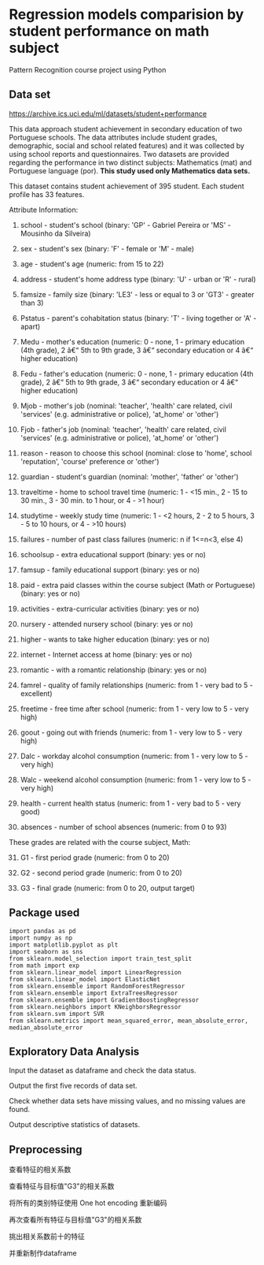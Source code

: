 # Regression models comparision by student performance on math subject

Pattern Recognition course project using Python

## Data set

https://archive.ics.uci.edu/ml/datasets/student+performance

This data approach student achievement in secondary education of two Portuguese schools. The data attributes include student grades, demographic, social and school related features) and it was collected by using school reports and questionnaires. Two datasets are provided regarding the performance in two distinct subjects: Mathematics (mat) and Portuguese language (por). **This study used only Mathematics data sets.**

This dataset contains student achievement of 395 student. Each student profile has 33 features.

Attribute Information:

1. school - student's school (binary: 'GP' - Gabriel Pereira or 'MS' - Mousinho da Silveira)

2. sex - student's sex (binary: 'F' - female or 'M' - male)

3. age - student's age (numeric: from 15 to 22)

4. address - student's home address type (binary: 'U' - urban or 'R' - rural)

5. famsize - family size (binary: 'LE3' - less or equal to 3 or 'GT3' - greater than 3)

6. Pstatus - parent's cohabitation status (binary: 'T' - living together or 'A' - apart)

7. Medu - mother's education (numeric: 0 - none, 1 - primary education (4th grade), 2 â€“ 5th to 9th grade, 3 â€“ secondary education or 4 â€“ higher education)

8. Fedu - father's education (numeric: 0 - none, 1 - primary education (4th grade), 2 â€“ 5th to 9th grade, 3 â€“ secondary education or 4 â€“ higher education)

9. Mjob - mother's job (nominal: 'teacher', 'health' care related, civil 'services' (e.g. administrative or police), 'at_home' or 'other')

10. Fjob - father's job (nominal: 'teacher', 'health' care related, civil 'services' (e.g. administrative or police), 'at_home' or 'other')

11. reason - reason to choose this school (nominal: close to 'home', school 'reputation', 'course' preference or 'other')

12. guardian - student's guardian (nominal: 'mother', 'father' or 'other')

13. traveltime - home to school travel time (numeric: 1 - <15 min., 2 - 15 to 30 min., 3 - 30 min. to 1 hour, or 4 - >1 hour)

14. studytime - weekly study time (numeric: 1 - <2 hours, 2 - 2 to 5 hours, 3 - 5 to 10 hours, or 4 - >10 hours)

15. failures - number of past class failures (numeric: n if 1<=n<3, else 4)

16. schoolsup - extra educational support (binary: yes or no)

17. famsup - family educational support (binary: yes or no)

18. paid - extra paid classes within the course subject (Math or Portuguese) (binary: yes or no)

19. activities - extra-curricular activities (binary: yes or no)

20. nursery - attended nursery school (binary: yes or no)

21. higher - wants to take higher education (binary: yes or no)

22. internet - Internet access at home (binary: yes or no)

23. romantic - with a romantic relationship (binary: yes or no)

24. famrel - quality of family relationships (numeric: from 1 - very bad to 5 - excellent)

25. freetime - free time after school (numeric: from 1 - very low to 5 - very high)

26. goout - going out with friends (numeric: from 1 - very low to 5 - very high)

27. Dalc - workday alcohol consumption (numeric: from 1 - very low to 5 - very high)

28. Walc - weekend alcohol consumption (numeric: from 1 - very low to 5 - very high)

29. health - current health status (numeric: from 1 - very bad to 5 - very good)

30. absences - number of school absences (numeric: from 0 to 93)

These grades are related with the course subject, Math:

31. G1 - first period grade (numeric: from 0 to 20)

32. G2 - second period grade (numeric: from 0 to 20)

33. G3 - final grade (numeric: from 0 to 20, output target)




## Package used

```
import pandas as pd
import numpy as np
import matplotlib.pyplot as plt
import seaborn as sns
from sklearn.model_selection import train_test_split
from math import exp
from sklearn.linear_model import LinearRegression
from sklearn.linear_model import ElasticNet
from sklearn.ensemble import RandomForestRegressor
from sklearn.ensemble import ExtraTreesRegressor
from sklearn.ensemble import GradientBoostingRegressor
from sklearn.neighbors import KNeighborsRegressor
from sklearn.svm import SVR
from sklearn.metrics import mean_squared_error, mean_absolute_error, median_absolute_error

```

## Exploratory Data Analysis

Input the dataset as dataframe and check the data status.

Output the first five records of data set.

Check whether data sets have missing values, and no missing values are found.

Output descriptive statistics of datasets.


## Preprocessing



查看特征的相关系数

查看特征与目标值"G3"的相关系数

将所有的类别特征使用 One hot encoding 重新编码

再次查看所有特征与目标值"G3"的相关系数

挑出相关系数前十的特征

并重新制作dataframe






